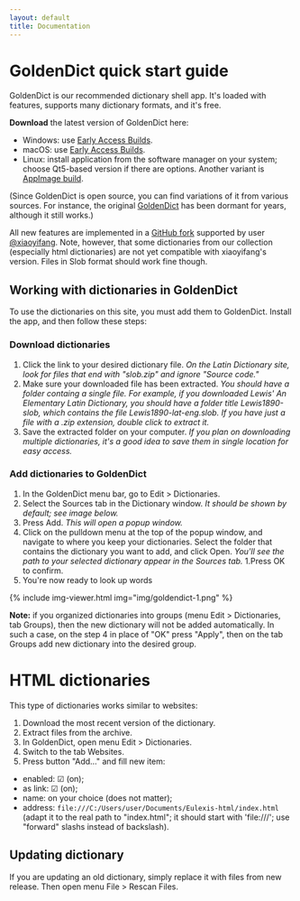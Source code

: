 ```yaml
---
layout: default
title: Documentation
---
```


# GoldenDict quick start guide

GoldenDict is our recommended dictionary shell app. It's loaded with features, supports many dictionary formats, and it's free.

**Download** the latest version of GoldenDict here:

* Windows: use [Early Access Builds](https://github.com/goldendict/goldendict/wiki/Early-Access-Builds-for-Windows).
* macOS: use [Early Access Builds](https://github.com/goldendict/goldendict/wiki/Early-Access-Builds-for-Mac-OS-X).
* Linux: install application from the software manager on your system; choose Qt5-based version if there are options. Another variant is [AppImage build](https://github.com/Abs62/goldendict/releases).

(Since GoldenDict is open source, you can find variations of it from various sources. For instance, the original [GoldenDict](http://goldendict.org) has been dormant for years, although it still works.)

All new features are implemented in a [GitHub fork](https://github.com/xiaoyifang/goldendict/releases) supported by user [@xiaoyifang](https://github.com/xiaoyifang/goldendict). Note, however, that some dictionaries from our collection (especially html dictionaries) are not yet compatible with xiaoyifang's version. Files in Slob format should work fine though.

## Working with dictionaries in GoldenDict

To use the dictionaries on this site, you must add them to GoldenDict.
Install the app, and then follow these steps:

### Download dictionaries
1. Click the link to your desired dictionary file. *On the Latin Dictionary site, look for files that end with "slob.zip" and ignore "Source code."*
1. Make sure your downloaded file has been extracted. *You should have a folder containg a single file. For example, if you downloaded Lewis' An Elementary Latin Dictionary, you should have a folder title Lewis1890-slob, which contains the file Lewis1890-lat-eng.slob. If you have just a file with a .zip extension, double click to extract it.*
1. Save the extracted folder on your computer. *If you plan on downloading multiple dictionaries, it's a good idea to save them in single location for easy access.*
### Add dictionaries to GoldenDict
1. In the GoldenDict menu bar, go to Edit > Dictionaries.
1. Select the Sources tab in the Dictionary window. *It should be shown by default; see image below.*
1. Press Add. *This will open a popup window.*
1. Click on the pulldown menu at the top of the popup window, and navigate to where you keep your dictionaries.
Select the folder that contains the dictionary you want to add, and click Open. *You'll see the path to your selected dictionary appear in the Sources tab.*
1.Press OK to confirm.
1. You're now ready to look up words

{% include img-viewer.html img="img/goldendict-1.png" %}

**Note:** if you organized dictionaries into groups (menu Edit > Dictionaries, tab Groups), then the new dictionary will not be added automatically. In such a case, on the step 4 in place of "OK" press "Apply", then on the tab Groups add new dictionary into the desired group.


# HTML dictionaries

This type of dictionaries works similar to websites:

1. Download the most recent version of the dictionary.
1. Extract files from the archive.
1. In GoldenDict, open menu Edit > Dictionaries.
1. Switch to the tab Websites.
1. Press button "Add…" and fill new item:
  - enabled: ☑ (on);
  - as link: ☑ (on);
  - name: on your choice (does not matter);
  - address: `file:///C:/Users/user/Documents/Eulexis-html/index.html` (adapt it to the real path to "index.html"; it should start with 'file:///'; use "forward" slashs instead of backslash).


## Updating dictionary

If you are updating an old dictionary, simply replace it with files from new release. Then open menu File&nbsp;>&nbsp;Rescan Files.

